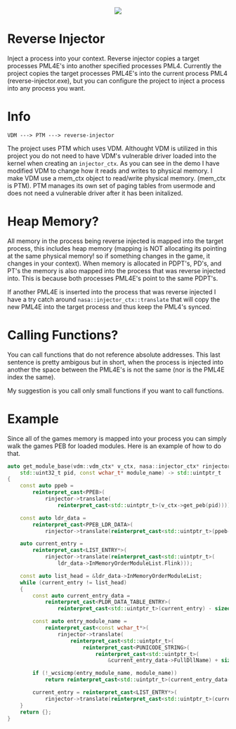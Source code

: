 <div align="center">
    <img src="https://i.imgur.com/m4lOGSJ.png"/>
</div>

# Reverse Injector

Inject a process into your context. Reverse injector copies a target processes PML4E's into another specified 
processes PML4. Currently the project copies the target processes PML4E's into the current process PML4 (reverse-injector.exe), but you can configure the project to inject a process into any process
you want.

# Info

```
VDM ---> PTM ---> reverse-injector
```

The project uses PTM which uses VDM. Althought VDM is utilized in this project you do not need to have VDM's vulnerable driver loaded into the kernel when creating an `injector_ctx`. 
As you can see in the demo I have modified VDM to change how it reads and writes to physical memory. I make VDM use a mem_ctx object to read/write physical memory. (mem_ctx is PTM). 
PTM manages its own set of paging tables from usermode and does not need a vulnerable driver after it has been initalized. 

# Heap Memory?

All memory in the process being reverse injected is mapped into the target process, this includes heap memory (mapping is NOT allocating its pointing at the same physical memory! so if something changes in the game, it changes in your context). When memory is allocated in PDPT's, PD's, and PT's the memory is also
mapped into the process that was reverse injected into. This is because both processes PML4E's point to the same PDPT's. 

If another PML4E is inserted into the process that was reverse injected I have a try catch around `nasa::injector_ctx::translate` that will copy the new PML4E into the target process
and thus keep the PML4's synced.

# Calling Functions?

You can call functions that do not reference absolute addresses. This last sentence is pretty ambigous but in short, when the process is injected into another the space between the PML4E's
is not the same (nor is the PML4E index the same).

My suggestion is you call only small functions if you want to call functions. 

# Example

Since all of the games memory is mapped into your process you can simply walk the games PEB for loaded modules. Here is an example of how to do that.

```cpp
auto get_module_base(vdm::vdm_ctx* v_ctx, nasa::injector_ctx* rinjector, 
	std::uint32_t pid, const wchar_t* module_name) -> std::uintptr_t
{
	const auto ppeb = 
		reinterpret_cast<PPEB>(
			rinjector->translate(
				reinterpret_cast<std::uintptr_t>(v_ctx->get_peb(pid))));

	const auto ldr_data = 
		reinterpret_cast<PPEB_LDR_DATA>(
			rinjector->translate(reinterpret_cast<std::uintptr_t>(ppeb->Ldr)));

	auto current_entry = 
		reinterpret_cast<LIST_ENTRY*>(
			rinjector->translate(reinterpret_cast<std::uintptr_t>(
				ldr_data->InMemoryOrderModuleList.Flink)));

	const auto list_head = &ldr_data->InMemoryOrderModuleList;
	while (current_entry != list_head)
	{
		const auto current_entry_data =
			reinterpret_cast<PLDR_DATA_TABLE_ENTRY>(
				reinterpret_cast<std::uintptr_t>(current_entry) - sizeof LIST_ENTRY);

		const auto entry_module_name =
			reinterpret_cast<const wchar_t*>(
				rinjector->translate(
					reinterpret_cast<std::uintptr_t>(
						reinterpret_cast<PUNICODE_STRING>(
							reinterpret_cast<std::uintptr_t>(
								&current_entry_data->FullDllName) + sizeof UNICODE_STRING)->Buffer)));

		if (!_wcsicmp(entry_module_name, module_name))
			return reinterpret_cast<std::uintptr_t>(current_entry_data->DllBase);

		current_entry = reinterpret_cast<LIST_ENTRY*>(
			rinjector->translate(reinterpret_cast<std::uintptr_t>(current_entry->Flink)));
	}
	return {};
}
```